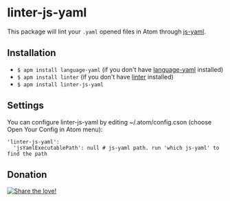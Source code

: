 # linter-js-yaml

This package will lint your `.yaml` opened files in Atom through [js-yaml](https://github.com/connec/yaml-js).

## Installation

* `$ apm install language-yaml` (if you don't have [language-yaml](https://github.com/atom/language-yaml) installed)
* `$ apm install linter` (if you don't have [linter](https://github.com/AtomLinter/Linter) installed)
* `$ apm install linter-js-yaml`

## Settings
You can configure linter-js-yaml by editing ~/.atom/config.cson (choose Open Your Config in Atom menu):
```
'linter-js-yaml':
  'jsYamlExecutablePath': null # js-yaml path. run 'which js-yaml' to find the path
```

## Donation
[![Share the love!](https://chewbacco-stuff.s3.amazonaws.com/donate.png)](https://www.paypal.com/cgi-bin/webscr?cmd=_s-xclick&hosted_button_id=KXUYS4ARNHCN8)
